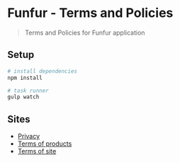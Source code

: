 # Funfur - Terms and Policies

> Terms and Policies for Funfur application

## Setup

``` bash
# install dependencies
npm install

# task runner
gulp watch
```

## Sites

- [Privacy](funfur.github.io/html/privacy.html)
- [Terms of products](funfur.github.io/html/terms-product.html)
- [Terms of site](funfur.github.io/html/terms-site.html)
